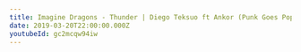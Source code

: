 ```yaml
---
title: Imagine Dragons - Thunder | Diego Teksuo ft Ankor (Punk Goes Pop)
date: 2019-03-20T22:00:00.000Z
youtubeId: gc2mcqw94iw
---
```

